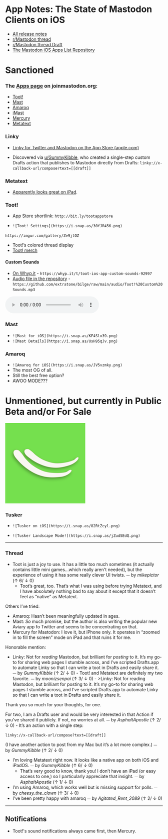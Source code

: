 # App Notes: The State of Mastodon Clients on iOS

* [All release notes](https://github.com/extratone/bilge/tree/main/documentation/Masto)
* [r/Mastodon thread](https://reddit.com/r/Mastodon/comments/mxymr1/your_thoughts_on_thirdparty_mastodon_clients_for/)
* [r/Mastodon thread Draft](drafts5://open?uuid=37917400-8CFF-49DA-BE29-DA6AFF2E7495)
* [The Mastodon iOS Apps List Repository](https://github.com/extratone/imastodon)

# Sanctioned

### The [Apps page](https://joinmastodon.org/apps) on joinmastodon.org:
* [Toot!](https://itunes.apple.com/app/toot/id1229021451)
* [Mast](https://apps.apple.com/us/app/mast-for-mastodon/id1437429129)
* [Amaroq](https://itunes.apple.com/us/app/amarok-for-mastodon/id1214116200)
* [iMast](https://apps.apple.com/us/app/imast/id1229461703)
* [Mercury](https://apps.apple.com/us/app/mercury-for-mastodon/id1486749200)
* [Metatext](https://apps.apple.com/us/app/metatext/id1523996615)

### Linky

* [‎Linky for Twitter and Mastodon on the App Store (apple.com)](https://apps.apple.com/us/app/linky-for-twitter-and-mastodon/id438090426)

* Discovered via [u/GummyKibble](https://www.reddit.com/user/GummyKibble/), who created a single-step custom Drafts action that publishes to Mastodon directly from Drafts:
  `linky://x-callback-url/compose?text=[[draft]]`

### Metatext

* [Apparently looks great on iPad](https://reddit.com/r/Mastodon/comments/mxymr1/_/gvrz8mz/?context=1).

### Toot!

* App Store shortlink: `http://bit.ly/tootappstore`

* `![Toot! Settings](https://i.snap.as/30YJR456.png)`

`https://imgur.com/gallery/Ze9jtOZ`

* Toot!’s colored thread display
* [Toot! merch](https://sineful.threadless.com/designs/toot/accessories/sticker)

#### Custom Sounds

* [On Whyp.it](https://whyp.it/t/toot-ios-app-custom-sounds-92997) - `https://whyp.it/t/toot-ios-app-custom-sounds-92997`
* [Audio file in the repository](https://github.com/extratone/bilge/blob/main/audio/Toot!%20Custom%20Sounds.mp3) - `https://github.com/extratone/bilge/raw/main/audio/Toot!%20Custom%20Sounds.mp3`

<audio controls>
  <source src="https://github.com/extratone/bilge/raw/main/audio/Toot!%20Custom%20Sounds.mp3">
</audio>

### Mast
* `![Mast for iOS](https://i.snap.as/KF4Slx39.png)`
* `![Mast Details](https://i.snap.as/UsH95qJv.png)`

### Amaroq

* `![Amaroq for iOS](https://i.snap.as/JV5vzmky.png)`
* The most OG of all.
* Still the best free option?
* AWOO MODE???

# Unmentioned, but currently in Public Beta and/or For Sale

<img src="../images/Tusker Icon.png" alt="Tusker Icon" style="zoom:25%;" />

### Tusker

* `![Tusker on iOS](https://i.snap.as/82RtZcyl.png)	`

* `![Tusker Landscape Mode!](https://i.snap.as/jZudSEdQ.png)`









***
### Thread

- Toot is just a joy to use. It has a little too much sometimes (it actually contains little mini games...which really aren't needed), but the experience of using it has some really clever UI twists. ⏤ by *mikepictor* (↑ 6/ ↓ 0)
	- Toot’s great, too. That’s what I was using before trying Metatext, and I have absolutely nothing bad to say about it except that it doesn’t feel as “native” as Metatext.

Others I’ve tried:

-	Amaroq: Hasn’t been meaningfully updated in ages.
-	Mast: _So_ much promise, but the author is also writing the popular new Aviary app fo Twitter and seems to be concentrating on that.
-	Mercury for Mastodon: I love it, but iPhone only. It operates in “zoomed in to fill the screen” mode on iPad and that ruins it for me.

Honorable mention:

-	Linky: Not for _reading_ Mastodon, but brilliant for _posting_ to it. It’s my go-to for sharing web pages I stumble across, and I’ve scripted Drafts.app to automate Linky so that I can write a toot in Drafts and easily share it. ⏤ by *GummyKibble* (↑ 2/ ↓ 0)
		- Toot! and Metatext are definitely my two favorite. ⏤ by *moonizsenpai* (↑ 3/ ↓ 0)
		- >Linky: Not for reading Mastodon, but brilliant for posting to it. It’s my go-to for sharing web pages I stumble across, and I’ve scripted Drafts.app to automate Linky so that I can write a toot in Drafts and easily share it.

Thank you so much for your thoughts, for one.

For two, I am a Drafts user and would be very interested in that Action if you've shared it publicly. If not, no worries at all. ⏤ by *AsphaltApostle* (↑ 2/ ↓ 0)
			- It’s an action with a single step:

    linky://x-callback-url/compose?text=[[draft]]

(I have another action to post from my Mac but it’s a lot more complex.) ⏤ by *GummyKibble* (↑ 2/ ↓ 0)
- I’m loving Metatext right now. It looks like a native app on both iOS and iPadOS. ⏤ by *GummyKibble* (↑ 6/ ↓ 0)
	- That’s very good to know, thank you! I don’t have an iPad (or easy access to one,) so I particularly appreciate that insight. ⏤ by *AsphaltApostle* (↑ 1/ ↓ 0)
- I’m using Amaroq, which works well but is missing support for polls. ⏤ by *cheesy_the_clown* (↑ 3/ ↓ 0)
- I've been pretty happy with amaroq ⏤ by *Agitated_Rent_2089* (↑ 2/ ↓ 0)

---

## Notifications

* Toot!'s sound notifications always came first, then Mercury.
